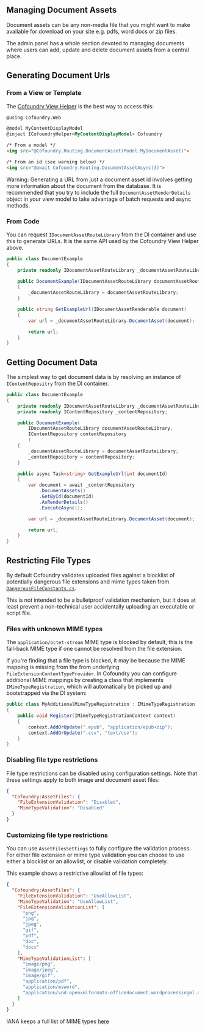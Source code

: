 ## Managing Document Assets

Document assets can be any non-media file that you might want to make available for download on your site e.g. pdfs, word docs or zip files.

The admin panel has a whole section devoted to managing documents where users can add, update and delete document assets from a central place.

## Generating Document Urls

### From a View or Template

The [Cofoundry View Helper](Cofoundry-View-Helper) is the best way to access this:

```html
@using Cofoundry.Web

@model MyContentDisplayModel
@inject ICofoundryHelper<MyContentDisplayModel> Cofoundry

/* From a model */
<img src="@Cofoundry.Routing.DocumentAsset(Model.MyDocumentAsset)">

/* From an id (see warning below) */
<img src="@await Cofoundry.Routing.DocumentAssetAsync(3)">
```

Warning: Generating a URL from just a document asset id involves getting more information about the document from the database. It is recommended that you try to include the full `DocumentAssetRenderDetails` object in your view model to take advantage of batch requests and async methods.

### From Code

You can request `IDocumentAssetRouteLibrary` from the DI container and use this to generate URLs. It is the same API used by the Cofoundry View Helper above.

```csharp
public class DocumentExample
{
    private readonly IDocumentAssetRouteLibrary _documentAssetRouteLibrary;

    public DocumentExample(IDocumentAssetRouteLibrary documentAssetRouteLibrary)
    {
        _documentAssetRouteLibrary = documentAssetRouteLibrary;
    }

    public string GetExampleUrl(IDocumentAssetRenderable document)
    {
        var url = _documentAssetRouteLibrary.DocumentAsset(document);

        return url;
    }
}
```

## Getting Document Data

The simplest way to get document data is by resolving an instance of `IContentRepositry` from the DI container.

```csharp
public class DocumentExample
{
    private readonly IDocumentAssetRouteLibrary _documentAssetRouteLibrary;
    private readonly IContentRepository _contentRepository;

    public DocumentExample(
        IDocumentAssetRouteLibrary documentAssetRouteLibrary,
        IContentRepository contentRepository
        )
    {
        _documentAssetRouteLibrary = documentAssetRouteLibrary;
        _contentRepository = contentRepository;
    }

    public async Task<string> GetExampleUrl(int documentId)
    {
        var document = await _contentRepository
            .DocumentAssets()
            .GetById(documentId)
            .AsRenderDetails()
            .ExecuteAsync();

        var url = _documentAssetRouteLibrary.DocumentAsset(document);

        return url;
    }
}
```

## Restricting File Types

By default Cofoundry validates uploaded files against a blocklist of potentially dangerous file extensions and mime types taken from [`DangerousFileConstants.cs`](https://github.com/cofoundry-cms/cofoundry/blob/master/src/Cofoundry.Core/Core/Constants/DangerousFileConstants.cs). 

This is not intended to be a bulletproof validation mechanism, but it does at least prevent a non-technical user accidentally uploading an executable or script file.

### Files with unknown MIME types

The `application/octet-stream` MIME type is blocked by default, this is the fall-back MIME type if one cannot be resolved from the file extension.

If you're finding that a file type is blocked, it may be because the MIME mapping is missing from the from underlying `FileExtensionContentTypeProvider`. In Cofoundry you can configure additional MIME mappings by creating a class that implements `IMimeTypeRegistration`, which will automatically be picked up and bootstrapped via the DI system:

```csharp
public class MyAdditionalMimeTypeRegistration : IMimeTypeRegistration
{
    public void Register(IMimeTypeRegistrationContext context)
    {
        context.AddOrUpdate(".epub", "application/epub+zip");
        context.AddOrUpdate(".csv", "text/csv");
    }
}
```

### Disabling file type restrictions

File type restrictions can be disabled using configuration settings. Note that these settings apply to both image and document asset files:

```json
{
  "Cofoundry:AssetFiles": {
    "FileExtensionValidation": "Disabled",
    "MimeTypeValidation": "Disabled"
  }
}
```

### Customizing file type restrictions

You can use `AssetFilesSettings` to fully configure the validation process. For either file extension or mime type validation you can choose to use either a blocklist or an allowlist, or disable validation completely.

This example shows a restrictive allowlist of file types:

```json
{
  "Cofoundry:AssetFiles": {
    "FileExtensionValidation": "UseAllowList",
    "MimeTypeValidation": "UseAllowList",
    "FileExtensionValidationList": [
      "png",
      "jpg",
      "jpeg",
      "gif",
      "pdf",
      "doc",
      "docx"
    ],
    "MimeTypeValidationList": [
      "image/png",
      "image/jpeg",
      "image/gif",
      "application/pdf",
      "application/msword",
      "application/vnd.openxmlformats-officedocument.wordprocessingml.document"
    ]
  }
}
```

IANA keeps a full list of MIME types [here](http://www.iana.org/assignments/media-types/media-types.xhtml)